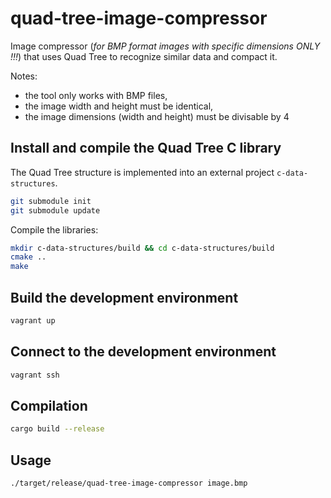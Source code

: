 # quad-tree-image-compressor

Image compressor (*for BMP format images with specific dimensions ONLY !!!*) that uses Quad Tree to recognize similar data and compact it.

Notes:
 * the tool only works with BMP files,
 * the image width and height must be identical,
 * the image dimensions (width and height) must be divisable by 4

## Install and compile the Quad Tree C library

The Quad Tree structure is implemented into an external project `c-data-structures`.

```sh
git submodule init
git submodule update
```

Compile the libraries:

```sh
mkdir c-data-structures/build && cd c-data-structures/build
cmake ..
make
```

## Build the development environment

```sh
vagrant up
```

## Connect to the development environment

```sh
vagrant ssh
```

## Compilation

```sh
cargo build --release
```

## Usage

```sh
./target/release/quad-tree-image-compressor image.bmp
```
